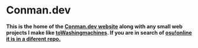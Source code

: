 # Conman.dev
**This is the home of the [Conman.dev website](https://conman.dev) along with any small web projects I make like [toWashingmachines](https://conman.dev/toWashingmachines). If you are in search of [osu!online](https://osu.conman.dev) [it is in a diferent repo.](https://github.com/CConmann/osu-online)**
